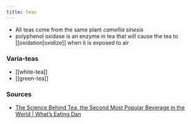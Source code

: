 ```yaml
---
title: teas
---
```


* All teas come from the same plant _camellia sinesis_
* polyphenol oxidase is an enzyme in tea that will cause the tea to [[oxidation|oxidize]] when it is exposed to air

### Varia-teas
* [[white-tea]]
* [[green-tea]]

### Sources
* [The Science Behind Tea, the Second Most Popular Beverage in the World | What’s Eating Dan](https://www.youtube.com/watch?v=RrQVkh-gF4Y)